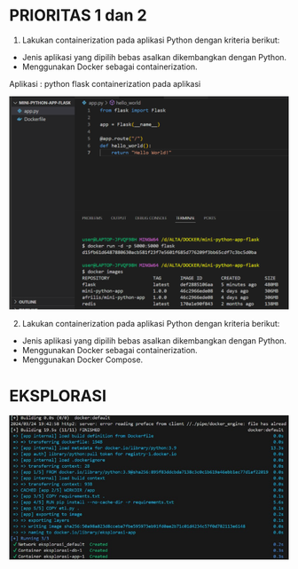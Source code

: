 # PRIORITAS 1 dan 2

1. Lakukan containerization pada aplikasi Python dengan kriteria berikut:
- Jenis aplikasi yang dipilih bebas asalkan dikembangkan dengan Python.
- Menggunakan Docker sebagai containerization.

Aplikasi : python flask
containerization pada aplikasi

![](../Screenshots/running-docker-flask.png)

2. Lakukan containerization pada aplikasi Python dengan kriteria berikut:
- Jenis aplikasi yang dipilih bebas asalkan dikembangkan dengan Python.
- Menggunakan Docker sebagai containerization.
- Menggunakan Docker Compose.

# EKSPLORASI
![](../Screenshots/Eksplorasi.jpg)
